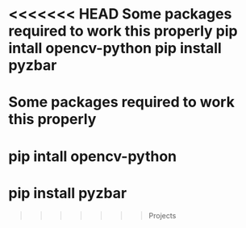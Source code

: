 <<<<<<< HEAD
Some packages required to work this properly
pip intall opencv-python
pip install pyzbar
=======
# Some packages required to work this properly
# pip intall opencv-python
# pip install pyzbar
>>>>>>> Projects
